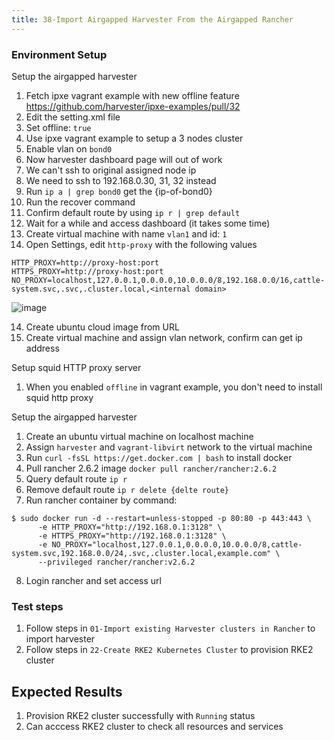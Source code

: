```yaml
---
title: 38-Import Airgapped Harvester From the Airgapped Rancher
---
```


### Environment Setup

Setup the airgapped harvester
1. Fetch ipxe vagrant example with new offline feature
https://github.com/harvester/ipxe-examples/pull/32 
2. Edit the setting.xml file
3. Set offline: `true`
4. Use ipxe vagrant example to setup a 3 nodes cluster
5. Enable vlan on `bond0`
6. Now harvester dashboard page will out of work
7. We can't ssh to original assigned node ip
8. We need to ssh to 192.168.0.30, 31, 32 instead
9. Run `ip a | grep bond0` get the {ip-of-bond0}
10. Run the recover command
11. Confirm default route by using `ip r | grep default`
12. Wait for a while and access dashboard (it takes some time)
13. Create virtual machine with name `vlan1` and id: `1`
14. Open Settings, edit `http-proxy` with the following values
```
HTTP_PROXY=http://proxy-host:port
HTTPS_PROXY=http://proxy-host:port
NO_PROXY=localhost,127.0.0.1,0.0.0.0,10.0.0.0/8,192.168.0.0/16,cattle-system.svc,.svc,.cluster.local,<internal domain>
```

![image](https://user-images.githubusercontent.com/29251855/141812497-6664b1ae-42f9-4602-8e36-bd70f0b410c5.png)

14. Create ubuntu cloud image from URL
15. Create virtual machine and assign vlan network, confirm can get ip address

Setup squid HTTP proxy server
1. When you enabled `offline` in vagrant example, you don't need to install squid http proxy


Setup the airgapped harvester
1. Create an ubuntu virtual machine on localhost machine 
2. Assign `harvester` and `vagrant-libvirt` network to the virtual machine
3. Run `curl -fsSL https://get.docker.com | bash` to install docker
4. Pull rancher 2.6.2 image `docker pull rancher/rancher:2.6.2`
5. Query default route `ip r`
6. Remove default route `ip r delete {delte route}`
7. Run rancher container by command:
```
$ sudo docker run -d --restart=unless-stopped -p 80:80 -p 443:443 \
      -e HTTP_PROXY="http://192.168.0.1:3128" \
      -e HTTPS_PROXY="http://192.168.0.1:3128" \
      -e NO_PROXY="localhost,127.0.0.1,0.0.0.0,10.0.0.0/8,cattle-system.svc,192.168.0.0/24,.svc,.cluster.local,example.com" \
      --privileged rancher/rancher:v2.6.2
```
8. Login rancher and set access url 

### Test steps

1. Follow steps in `01-Import existing Harvester clusters in Rancher` to import harvester
2. Follow steps in `22-Create RKE2 Kubernetes Cluster` to provision RKE2 cluster


## Expected Results
1. Provision RKE2 cluster successfully with `Running` status
2. Can acccess RKE2 cluster to check all resources and services